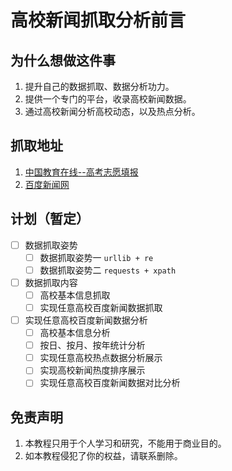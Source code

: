 # 高校新闻抓取分析前言

##  为什么想做这件事
1. 提升自己的数据抓取、数据分析功力。
2. 提供一个专门的平台，收录高校新闻数据。
3. 通过高校新闻分析高校动态，以及热点分析。

## 抓取地址

1. [中国教育在线--高考志愿填报](https://gkcx.eol.cn/)
2. [百度新闻网](http://news.baidu.com/)

## 计划（暂定）

- [ ] 数据抓取姿势
    - [ ] 数据抓取姿势一 `urllib + re`
    - [ ] 数据抓取姿势二 `requests + xpath`
  
- [ ] 数据抓取内容
    - [ ] 高校基本信息抓取
    - [ ] 实现任意高校百度新闻数据抓取

- [ ] 实现任意高校百度新闻数据分析
    - [ ] 高校基本信息分析
    - [ ] 按日、按月、按年统计分析
    - [ ] 实现任意高校热点数据分析展示
    - [ ] 实现高校新闻热度排序展示
    - [ ] 实现任意高校百度新闻数据对比分析

## 免责声明
1. 本教程只用于个人学习和研究，不能用于商业目的。
2. 如本教程侵犯了你的权益，请联系删除。